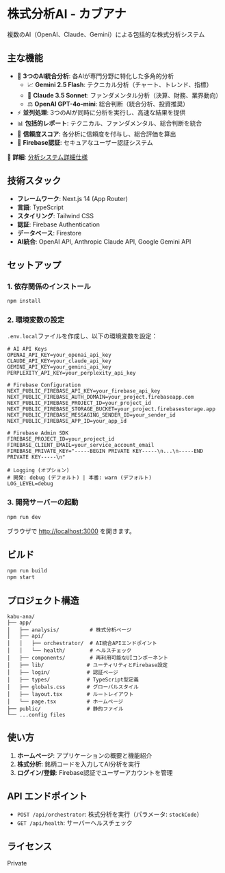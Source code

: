 # 株式分析AI - カブアナ

複数のAI（OpenAI、Claude、Gemini）による包括的な株式分析システム

## 主な機能

- 🤖 **3つのAI統合分析**: 各AIが専門分野に特化した多角的分析
  - 📈 **Gemini 2.5 Flash**: テクニカル分析（チャート、トレンド、指標）
  - 💼 **Claude 3.5 Sonnet**: ファンダメンタル分析（決算、財務、業界動向）
  - ⚖️ **OpenAI GPT-4o-mini**: 総合判断（統合分析、投資推奨）
- ⚡ **並列処理**: 3つのAIが同時に分析を実行し、高速な結果を提供
- 📊 **包括的レポート**: テクニカル、ファンダメンタル、総合判断を統合
- 🎯 **信頼度スコア**: 各分析に信頼度を付与し、総合評価を算出
- 🔐 **Firebase認証**: セキュアなユーザー認証システム

**📖 詳細**: [分析システム詳細仕様](./ANALYSIS_SYSTEM.md)

## 技術スタック

- **フレームワーク**: Next.js 14 (App Router)
- **言語**: TypeScript
- **スタイリング**: Tailwind CSS
- **認証**: Firebase Authentication
- **データベース**: Firestore
- **AI統合**: OpenAI API, Anthropic Claude API, Google Gemini API

## セットアップ

### 1. 依存関係のインストール

```bash
npm install
```

### 2. 環境変数の設定

`.env.local`ファイルを作成し、以下の環境変数を設定：

```env
# AI API Keys
OPENAI_API_KEY=your_openai_api_key
CLAUDE_API_KEY=your_claude_api_key
GEMINI_API_KEY=your_gemini_api_key
PERPLEXITY_API_KEY=your_perplexity_api_key

# Firebase Configuration
NEXT_PUBLIC_FIREBASE_API_KEY=your_firebase_api_key
NEXT_PUBLIC_FIREBASE_AUTH_DOMAIN=your_project.firebaseapp.com
NEXT_PUBLIC_FIREBASE_PROJECT_ID=your_project_id
NEXT_PUBLIC_FIREBASE_STORAGE_BUCKET=your_project.firebasestorage.app
NEXT_PUBLIC_FIREBASE_MESSAGING_SENDER_ID=your_sender_id
NEXT_PUBLIC_FIREBASE_APP_ID=your_app_id

# Firebase Admin SDK
FIREBASE_PROJECT_ID=your_project_id
FIREBASE_CLIENT_EMAIL=your_service_account_email
FIREBASE_PRIVATE_KEY="-----BEGIN PRIVATE KEY-----\n...\n-----END PRIVATE KEY-----\n"

# Logging (オプション)
# 開発: debug (デフォルト) | 本番: warn (デフォルト)
LOG_LEVEL=debug
```

### 3. 開発サーバーの起動

```bash
npm run dev
```

ブラウザで [http://localhost:3000](http://localhost:3000) を開きます。

## ビルド

```bash
npm run build
npm start
```

## プロジェクト構造

```
kabu-ana/
├── app/
│   ├── analysis/          # 株式分析ページ
│   ├── api/
│   │   ├── orchestrator/  # AI統合APIエンドポイント
│   │   └── health/        # ヘルスチェック
│   ├── components/        # 再利用可能なUIコンポーネント
│   ├── lib/              # ユーティリティとFirebase設定
│   ├── login/            # 認証ページ
│   ├── types/            # TypeScript型定義
│   ├── globals.css       # グローバルスタイル
│   ├── layout.tsx        # ルートレイアウト
│   └── page.tsx          # ホームページ
├── public/               # 静的ファイル
└── ...config files
```

## 使い方

1. **ホームページ**: アプリケーションの概要と機能紹介
2. **株式分析**: 銘柄コードを入力してAI分析を実行
3. **ログイン/登録**: Firebase認証でユーザーアカウントを管理

## API エンドポイント

- `POST /api/orchestrator`: 株式分析を実行（パラメータ: `stockCode`）
- `GET /api/health`: サーバーヘルスチェック

## ライセンス

Private
